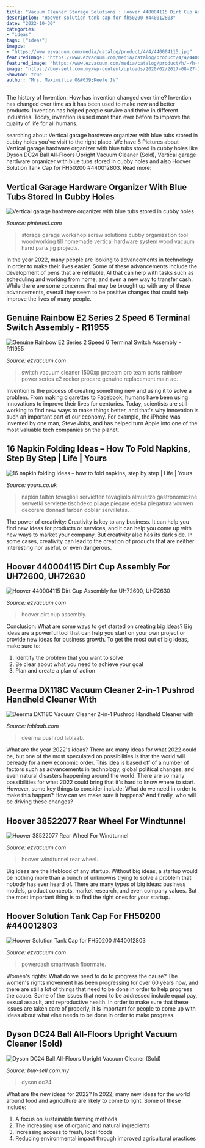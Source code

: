```yaml
---
title: "Vacuum Cleaner Storage Solutions : Hoover 440004115 Dirt Cup Assembly For Uh72600, Uh72630"
description: "Hoover solution tank cap for fh50200 #440012803"
date: "2022-10-30"
categories:
- "ideas"
tags: ["ideas"]
images:
- "https://www.ezvacuum.com/media/catalog/product/4/4/440004115.jpg"
featuredImage: "https://www.ezvacuum.com/media/catalog/product/4/4/440004115.jpg"
featured_image: "https://www.ezvacuum.com/media/catalog/product/h/-/h-440012803.png"
image: "https://buy-sell.com.my/wp-content/uploads/2020/02/2017-08-27-17.54.54-576x1024.jpg"
ShowToc: true
author: "Mrs. Maximillia O&#039;Keefe IV"
---
```



The history of Invention: How has invention changed over time?
Invention has changed over time as it has been used to make new and better products. Invention has helped people survive and thrive in different industries. Today, invention is used more than ever before to improve the quality of life for all humans.

	

		
searching about Vertical garage hardware organizer with blue tubs stored in cubby holes you've visit to the right place. We have 8 Pictures about Vertical garage hardware organizer with blue tubs stored in cubby holes like Dyson DC24 Ball All-Floors Upright Vacuum Cleaner (Sold), Vertical garage hardware organizer with blue tubs stored in cubby holes and also Hoover Solution Tank Cap for FH50200 #440012803. Read more:
		
    
## Vertical Garage Hardware Organizer With Blue Tubs Stored In Cubby Holes

<img loading=lazy src="https://i.pinimg.com/736x/ae/a1/c7/aea1c7ce58ea8e4c89add61aa8e45579.jpg" onerror="this.onerror=null;this.src='https://tse1.mm.bing.net/th?id=OIP.JKI7NPoGMzXbQmaEm6wzvgHaJ4&amp;pid=15.1';" alt="Vertical garage hardware organizer with blue tubs stored in cubby holes">

_Source: pinterest.com_

>storage garage workshop screw solutions cubby organization tool woodworking till homemade vertical hardware system wood vacuum hand parts jig projects. 

	

In the year 2022, many people are looking to advancements in technology in order to make their lives easier. Some of these advancements include the development of pens that are refillable, AI that can help with tasks such as scheduling and working from home, and even a new way to transfer cash. While there are some concerns that may be brought up with any of these advancements, overall they seem to be positive changes that could help improve the lives of many people.

    
## Genuine Rainbow E2 Series 2 Speed 6 Terminal Switch Assembly - R11955

<img loading=lazy src="https://www.ezvacuum.com/media/catalog/product/r/1/r11955.jpg" onerror="this.onerror=null;this.src='https://tse3.mm.bing.net/th?id=OIP.tmsryEvP_saIm6Uq2rQVFgHaHa&amp;pid=15.1';" alt="Genuine Rainbow E2 Series 2 Speed 6 Terminal Switch Assembly - R11955">

_Source: ezvacuum.com_

>switch vacuum cleaner 1500xp proteam pro team parts rainbow power series e2 rocker procare genuine replacement main ac. 

	

Invention is the process of creating something new and using it to solve a problem. From making cigarettes to Facebook, humans have been using innovations to improve their lives for centuries. Today, scientists are still working to find new ways to make things better, and that's why innovation is such an important part of our economy. For example, the iPhone was invented by one man, Steve Jobs, and has helped turn Apple into one of the most valuable tech companies on the planet.

    
## 16 Napkin Folding Ideas – How To Fold Napkins, Step By Step | Life | Yours

<img loading=lazy src="https://cdn.onebauer.media/one/media/5fb7/be50/e76e/d7e9/6105/6a4a/GettyImages-153813917.jpg?format=jpg&amp;quality=80&amp;width=960&amp;height=540&amp;ratio=16-9&amp;resize=aspectfill" onerror="this.onerror=null;this.src='https://tse4.mm.bing.net/th?id=OIP.h-rp4fEuThsWqYc_73dNoQHaEK&amp;pid=15.1';" alt="16 napkin folding ideas – how to fold napkins, step by step | Life | Yours">

_Source: yours.co.uk_

>napkin falten tovaglioli servietten tovagliolo almuerzo gastronomiczne serwetki serviette tischdeko pliage piegare edeka piegatura vouwen decorare donnad farben doblar servilletas. 

	

The power of creativity:
Creativity is key to any business. It can help you find new ideas for products or services, and it can help you come up with new ways to market your company. But creativity also has its dark side. In some cases, creativity can lead to the creation of products that are neither interesting nor useful, or even dangerous.

    
## Hoover 440004115 Dirt Cup Assembly For UH72600, UH72630

<img loading=lazy src="https://www.ezvacuum.com/media/catalog/product/4/4/440004115.jpg" onerror="this.onerror=null;this.src='https://tse3.mm.bing.net/th?id=OIP.-WnxpGtK-HBDZGIWTpuCPAHaKh&amp;pid=15.1';" alt="Hoover 440004115 Dirt Cup Assembly for UH72600, UH72630">

_Source: ezvacuum.com_

>hoover dirt cup assembly. 

	

Conclusion: What are some ways to get started on creating big ideas?
Big ideas are a powerful tool that can help you start on your own project or provide new ideas for business growth. To get the most out of big ideas, make sure to:
1. Identify the problem that you want to solve
2. Be clear about what you need to achieve your goal
3. Plan and create a plan of action

    
## Deerma DX118C Vacuum Cleaner 2-in-1 Pushrod Handheld Cleaner With

<img loading=lazy src="https://lablaab.com/wp-content/uploads/2020/05/wtf235-02-1200x1199.jpg" onerror="this.onerror=null;this.src='https://tse1.mm.bing.net/th?id=OIP.Gvdy_4nLEqUM5jf0_ozkZQHaHZ&amp;pid=15.1';" alt="Deerma DX118C Vacuum Cleaner 2-in-1 Pushrod Handheld Cleaner with">

_Source: lablaab.com_

>deerma pushrod lablaab. 

	

What are the year 2022's ideas?
There are many ideas for what 2022 could be, but one of the most speculated on possibilities is that the world will beready for a new economic order. This idea is based off of a number of factors such as advancements in technology, global political changes, and even natural disasters happening around the world. There are so many possibilities for what 2022 could bring that it's hard to know where to start. However, some key things to consider include: What do we need in order to make this happen? How can we make sure it happens? And finally, who will be driving these changes?

    
## Hoover 38522077 Rear Wheel For Windtunnel

<img loading=lazy src="https://www.ezvacuum.com/media/catalog/product/3/9/39-7956-08_large.gif" onerror="this.onerror=null;this.src='https://tse2.mm.bing.net/th?id=OIP.6jM67rWAoU3CIz5q1aNC2AHaGm&amp;pid=15.1';" alt="Hoover 38522077 Rear Wheel For Windtunnel">

_Source: ezvacuum.com_

>hoover windtunnel rear wheel. 

	

Big ideas are the lifeblood of any startup. Without big ideas, a startup would be nothing more than a bunch of unknowns trying to solve a problem that nobody has ever heard of. There are many types of big ideas: business models, product concepts, market research, and even company values. But the most important thing is to find the right ones for your startup.

    
## Hoover Solution Tank Cap For FH50200 #440012803

<img loading=lazy src="https://www.ezvacuum.com/media/catalog/product/h/-/h-440012803.png" onerror="this.onerror=null;this.src='https://tse2.mm.bing.net/th?id=OIP.5HbfDidZZ7KEwH-yhxPs5QHaHa&amp;pid=15.1';" alt="Hoover Solution Tank Cap for FH50200 #440012803">

_Source: ezvacuum.com_

>powerdash smartwash floormate. 

	

Women's rights: What do we need to do to progress the cause?
The women's rights movement has been progressing for over 60 years now, and there are still a lot of things that need to be done in order to help progress the cause. Some of the issues that need to be addressed include equal pay, sexual assault, and reproductive health. In order to make sure that these issues are taken care of properly, it is important for people to come up with ideas about what else needs to be done in order to make progress.

    
## Dyson DC24 Ball All-Floors Upright Vacuum Cleaner (Sold)

<img loading=lazy src="https://buy-sell.com.my/wp-content/uploads/2020/02/2017-08-27-17.54.54-576x1024.jpg" onerror="this.onerror=null;this.src='https://tse1.mm.bing.net/th?id=OIP.LaXS-8FDfGl7k18Z53XkDwHaNK&amp;pid=15.1';" alt="Dyson DC24 Ball All-Floors Upright Vacuum Cleaner (Sold)">

_Source: buy-sell.com.my_

>dyson dc24. 

	

What are the new ideas for 2022?
In 2022, many new ideas for the world around food and agriculture are likely to come to light. Some of these include: 
1. A focus on sustainable farming methods 
2. The increasing use of organic and natural ingredients 
3. Increasing access to fresh, local foods 
4. Reducing environmental impact through improved agricultural practices 

